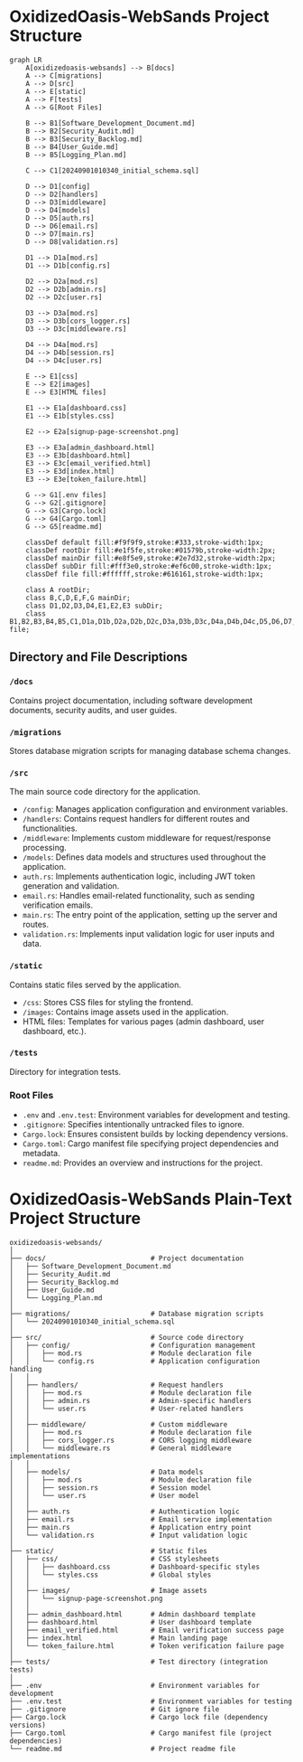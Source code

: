 # OxidizedOasis-WebSands Project Structure

```mermaid
graph LR
    A[oxidizedoasis-websands] --> B[docs]
    A --> C[migrations]
    A --> D[src]
    A --> E[static]
    A --> F[tests]
    A --> G[Root Files]

    B --> B1[Software_Development_Document.md]
    B --> B2[Security_Audit.md]
    B --> B3[Security_Backlog.md]
    B --> B4[User_Guide.md]
    B --> B5[Logging_Plan.md]

    C --> C1[20240901010340_initial_schema.sql]

    D --> D1[config]
    D --> D2[handlers]
    D --> D3[middleware]
    D --> D4[models]
    D --> D5[auth.rs]
    D --> D6[email.rs]
    D --> D7[main.rs]
    D --> D8[validation.rs]

    D1 --> D1a[mod.rs]
    D1 --> D1b[config.rs]

    D2 --> D2a[mod.rs]
    D2 --> D2b[admin.rs]
    D2 --> D2c[user.rs]

    D3 --> D3a[mod.rs]
    D3 --> D3b[cors_logger.rs]
    D3 --> D3c[middleware.rs]

    D4 --> D4a[mod.rs]
    D4 --> D4b[session.rs]
    D4 --> D4c[user.rs]

    E --> E1[css]
    E --> E2[images]
    E --> E3[HTML files]

    E1 --> E1a[dashboard.css]
    E1 --> E1b[styles.css]

    E2 --> E2a[signup-page-screenshot.png]

    E3 --> E3a[admin_dashboard.html]
    E3 --> E3b[dashboard.html]
    E3 --> E3c[email_verified.html]
    E3 --> E3d[index.html]
    E3 --> E3e[token_failure.html]

    G --> G1[.env files]
    G --> G2[.gitignore]
    G --> G3[Cargo.lock]
    G --> G4[Cargo.toml]
    G --> G5[readme.md]

    classDef default fill:#f9f9f9,stroke:#333,stroke-width:1px;
    classDef rootDir fill:#e1f5fe,stroke:#01579b,stroke-width:2px;
    classDef mainDir fill:#e8f5e9,stroke:#2e7d32,stroke-width:2px;
    classDef subDir fill:#fff3e0,stroke:#ef6c00,stroke-width:1px;
    classDef file fill:#ffffff,stroke:#616161,stroke-width:1px;
    
    class A rootDir;
    class B,C,D,E,F,G mainDir;
    class D1,D2,D3,D4,E1,E2,E3 subDir;
    class B1,B2,B3,B4,B5,C1,D1a,D1b,D2a,D2b,D2c,D3a,D3b,D3c,D4a,D4b,D4c,D5,D6,D7,D8,E1a,E1b,E2a,E3a,E3b,E3c,E3d,E3e,G1,G2,G3,G4,G5 file;
```

## Directory and File Descriptions

### `/docs`
Contains project documentation, including software development documents, security audits, and user guides.

### `/migrations`
Stores database migration scripts for managing database schema changes.

### `/src`
The main source code directory for the application.

- `/config`: Manages application configuration and environment variables.
- `/handlers`: Contains request handlers for different routes and functionalities.
- `/middleware`: Implements custom middleware for request/response processing.
- `/models`: Defines data models and structures used throughout the application.
- `auth.rs`: Implements authentication logic, including JWT token generation and validation.
- `email.rs`: Handles email-related functionality, such as sending verification emails.
- `main.rs`: The entry point of the application, setting up the server and routes.
- `validation.rs`: Implements input validation logic for user inputs and data.

### `/static`
Contains static files served by the application.

- `/css`: Stores CSS files for styling the frontend.
- `/images`: Contains image assets used in the application.
- HTML files: Templates for various pages (admin dashboard, user dashboard, etc.).

### `/tests`
Directory for integration tests.

### Root Files
- `.env` and `.env.test`: Environment variables for development and testing.
- `.gitignore`: Specifies intentionally untracked files to ignore.
- `Cargo.lock`: Ensures consistent builds by locking dependency versions.
- `Cargo.toml`: Cargo manifest file specifying project dependencies and metadata.
- `readme.md`: Provides an overview and instructions for the project.


# OxidizedOasis-WebSands Plain-Text Project Structure
```
oxidizedoasis-websands/
│
├── docs/                          # Project documentation
│   ├── Software_Development_Document.md
│   ├── Security_Audit.md
│   ├── Security_Backlog.md
│   ├── User_Guide.md
│   └── Logging_Plan.md
│
├── migrations/                    # Database migration scripts
│   └── 20240901010340_initial_schema.sql
│
├── src/                           # Source code directory
│   ├── config/                    # Configuration management
│   │   ├── mod.rs                 # Module declaration file
│   │   └── config.rs              # Application configuration handling
│   │
│   ├── handlers/                  # Request handlers
│   │   ├── mod.rs                 # Module declaration file
│   │   ├── admin.rs               # Admin-specific handlers
│   │   └── user.rs                # User-related handlers
│   │
│   ├── middleware/                # Custom middleware
│   │   ├── mod.rs                 # Module declaration file
│   │   ├── cors_logger.rs         # CORS logging middleware
│   │   └── middleware.rs          # General middleware implementations
│   │
│   ├── models/                    # Data models
│   │   ├── mod.rs                 # Module declaration file
│   │   ├── session.rs             # Session model
│   │   └── user.rs                # User model
│   │
│   ├── auth.rs                    # Authentication logic
│   ├── email.rs                   # Email service implementation
│   ├── main.rs                    # Application entry point
│   └── validation.rs              # Input validation logic
│
├── static/                        # Static files
│   ├── css/                       # CSS stylesheets
│   │   ├── dashboard.css          # Dashboard-specific styles
│   │   └── styles.css             # Global styles
│   │
│   ├── images/                    # Image assets
│   │   └── signup-page-screenshot.png
│   │
│   ├── admin_dashboard.html       # Admin dashboard template
│   ├── dashboard.html             # User dashboard template
│   ├── email_verified.html        # Email verification success page
│   ├── index.html                 # Main landing page
│   └── token_failure.html         # Token verification failure page
│
├── tests/                         # Test directory (integration tests)
│
├── .env                           # Environment variables for development
├── .env.test                      # Environment variables for testing
├── .gitignore                     # Git ignore file
├── Cargo.lock                     # Cargo lock file (dependency versions)
├── Cargo.toml                     # Cargo manifest file (project dependencies)
└── readme.md                      # Project readme file
```

